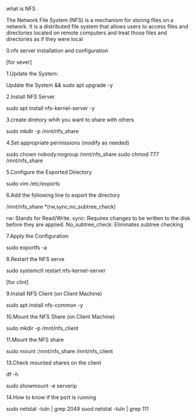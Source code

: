 what is NFS

The Network File System (NFS) is a mechanism for storing files on a network. It is a distributed file system that allows users to access files and directories located on remote computers and treat those files and directories as if they were local


0.nfs server installation and configuration

[for sever]

1.Update the System:

 Update the System && sudo apt upgrade -y

2.Install NFS Server

 sudo apt install nfs-kernel-server -y

3.create diretory whih you want to share with others 

 sudo mkdir -p /mnt/nfs_share

4.Set appropriate permissions (modify as needed)

 sudo chown nobody:nogroup /mnt/nfs_share
 sudo chmod 777 /mnt/nfs_share

5.Configure the Exported Directory

 sudo vim  /etc/exports

6.Add the following line to export the directory

 /mnt/nfs_share *(rw,sync,no_subtree_check)

 rw: Stands for Read/Write.
 sync: Requires changes to be written to the disk before they are applied.
 No_subtree_check: Eliminates subtree checking

7.Apply the Configuration

 sudo exportfs -a

8.Restart the NFS serve

 sudo systemctl restart nfs-kernel-server

[for clint]

9.Install NFS Client (on Client Machine)

 sudo apt install nfs-common -y

10.Mount the NFS Share (on Client Machine)

 sudo mkdir -p /mnt/nfs_client

11.Mount the NFS share

 sudo mount <server-ip>:/mnt/nfs_share /mnt/nfs_client

13.Check mounted shares on the client
 
 df -h

sudo showmount -e serverip

14.How to know if the port is running

  sudo netstat -tuln | grep 2049
  suod netstat -tuln | grep 111



